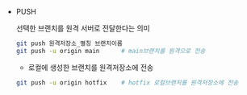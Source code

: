 - PUSH

  선택한 브랜치를 원격 서버로 전달한다는 의미
   
   ```bash
   git push 원격저장소_별칭 브랜치이름 
   git push -u origin main      # main브랜치를 원격으로 전송
   ```
   - 로컬에 생성한 브랜치를 원격저장소에 전송
   ```bash
   git push -u origin hotfix    # hotfix 로컬브랜치를 원격저장소에 전송
   ```
   
